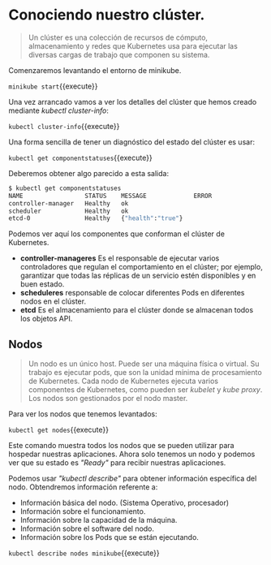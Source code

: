 # Conociendo nuestro clúster.

> Un clúster es una colección de recursos de cómputo, almacenamiento y redes que Kubernetes usa para ejecutar las diversas cargas de trabajo que componen su sistema.



Comenzaremos levantando el entorno de minikube.

`minikube start`{{execute}}

Una vez arrancado vamos a ver los detalles del clúster que hemos creado mediante *kubectl cluster-info*:

`kubectl cluster-info`{{execute}}

Una forma sencilla de tener un diagnóstico del estado del clúster es usar:

`kubectl get componentstatuses`{{execute}}

Deberemos obtener algo parecido a esta salida:

```bash
$ kubectl get componentstatuses
NAME                 STATUS    MESSAGE             ERROR
controller-manager   Healthy   ok
scheduler            Healthy   ok
etcd-0               Healthy   {"health":"true"}
```

Podemos ver aquí los componentes que conforman el clúster de Kubernetes. 

- **controller-manageres**  Es el responsable de ejecutar varios controladores que regulan el comportamiento en el clúster; por ejemplo, garantizar que todas las réplicas de un servicio estén disponibles y en buen estado.
- **scheduleres** responsable de colocar diferentes Pods en diferentes nodos en el clúster. 
- **etcd** Es el almacenamiento para el clúster donde se almacenan todos los objetos API.



## Nodos

> Un nodo es un único host. Puede ser una máquina física o virtual. Su trabajo es ejecutar pods, que son la unidad mínima de procesamiento de Kubernetes. Cada nodo de Kubernetes ejecuta varios componentes de Kubernetes, como pueden ser  *kubelet* y *kube proxy*. Los nodos son gestionados por el nodo master. 

Para ver los nodos que tenemos levantados:

`kubectl get nodes`{{execute}}

Este comando muestra todos los nodos que se pueden utilizar para hospedar nuestras aplicaciones. Ahora solo tenemos un nodo y podemos ver que su estado es *"Ready"* para recibir nuestras aplicaciones.

Podemos usar *"kubectl describe"* para obtener información específica del nodo. Obtendremos información referente a:

- Información básica del nodo. (Sistema Operativo, procesador)
- Información sobre el funcionamiento.
- Información sobre la capacidad de la máquina.
- Información sobre el software del nodo.
- Información sobre los Pods que se están ejecutando.

`kubectl describe nodes minikube`{{execute}}



